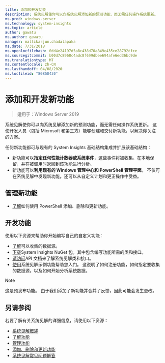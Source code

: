 ```yaml
---
title: 添加和开发功能
description: 系统见解使你可以向系统见解添加新的预测功能，而无需任何操作系统更新。 这使开发人员（包括 Microsoft 和第三方）能够创建和交付新功能，以解决你关注的方案。 新功能可以指定自定义数据来收集和分析，还可以与现有的系统见解管理平面集成。
ms.prod: windows-server
ms.technology: system-insights
ms.topic: article
author: gawatu
ms.author: gawatu
manager: mallikarjun.chadalapaka
ms.date: 7/31/2018
ms.openlocfilehash: 0dd4e24197d5a8c438d70a849e435ce28792dfce
ms.sourcegitcommit: b00d7c8968c4adc8f699dbee694afe6ed36bc9de
ms.translationtype: MT
ms.contentlocale: zh-CN
ms.lasthandoff: 04/08/2020
ms.locfileid: "80858430"
---
```

# <a name="adding-and-developing-new-capabilities"></a>添加和开发新功能

>适用于：Windows Server 2019

系统见解使你可以向系统见解添加新的预测功能，而无需任何操作系统更新。 这使开发人员（包括 Microsoft 和第三方）能够创建和交付新功能，以解决你关注的方案。 

任何新功能都可与现有的 System Insights 基础结构集成并扩展该基础结构：

- 新功能可以**指定任何性能计数器或系统事件**，这些事件将被收集、在本地保留，并在被调用时返回到该功能进行分析。  
- 新功能可以**利用现有的 Windows 管理中心和 PowerShell 管理平面**。 不仅可在系统见解中发现新功能，还可以从自定义计划和更正操作中受益。 

## <a name="manage-new-capabilities"></a>管理新功能
- [了解](add-remove-update-capabilities.md)如何使用 PowerShell 添加、删除和更新功能。 

## <a name="develop-a-capability"></a>开发功能
使用以下资源来帮助你开始编写自己的自定义功能：
- [了解](data-sources.md)可以收集的数据源。
- [下载](https://www.nuget.org/packages/Microsoft.WindowsServer.SystemInsights/)System Insights NuGet 包，其中包含编写功能所需的类和接口。
- [请访问](https://aka.ms/systeminsights-api)API 文档来了解系统见解类和接口。 
- [使用](https://aka.ms/systeminsights-samplecapability)系统见解示例功能帮助您入门。 这说明了如何注册功能，如何指定要收集的数据源，以及如何开始分析系统数据。

>[!NOTE]
>这是预发布功能。 由于我们添加了新功能并合并了反馈，因此可能会发生更改。

## <a name="see-also"></a>另请参阅
若要了解有关系统见解的详细信息，请使用以下资源：

- [系统见解概述](overview.md)
- [了解功能](understanding-capabilities.md)
- [管理功能](managing-capabilities.md)
- [添加、删除和更新功能](add-remove-update-capabilities.md)
- [系统见解常见问题解答](faq.md)